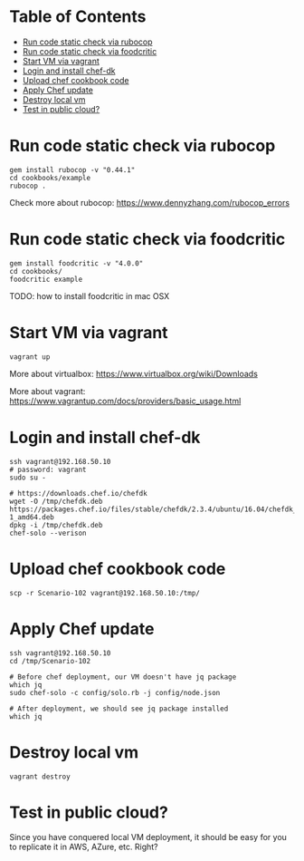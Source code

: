 Table of Contents
=================

   * [Run code static check via rubocop](#run-code-static-check-via-rubocop)
   * [Run code static check via foodcritic](#run-code-static-check-via-foodcritic)
   * [Start VM via vagrant](#start-vm-via-vagrant)
   * [Login and install chef-dk](#login-and-install-chef-dk)
   * [Upload chef cookbook code](#upload-chef-cookbook-code)
   * [Apply Chef update](#apply-chef-update)
   * [Destroy local vm](#destroy-local-vm)
   * [Test in public cloud?](#test-in-public-cloud)

# Run code static check via rubocop
```
gem install rubocop -v "0.44.1"
cd cookbooks/example
rubocop .
```
Check more about rubocop: https://www.dennyzhang.com/rubocop_errors

# Run code static check via foodcritic
```
gem install foodcritic -v "4.0.0"
cd cookbooks/
foodcritic example
```

TODO: how to install foodcritic in mac OSX

# Start VM via vagrant
```
vagrant up
```
More about virtualbox: https://www.virtualbox.org/wiki/Downloads

More about vagrant: https://www.vagrantup.com/docs/providers/basic_usage.html

# Login and install chef-dk
```
ssh vagrant@192.168.50.10
# password: vagrant
sudo su -

# https://downloads.chef.io/chefdk
wget -O /tmp/chefdk.deb https://packages.chef.io/files/stable/chefdk/2.3.4/ubuntu/16.04/chefdk_2.3.4-1_amd64.deb
dpkg -i /tmp/chefdk.deb
chef-solo --verison
```

# Upload chef cookbook code
```
scp -r Scenario-102 vagrant@192.168.50.10:/tmp/

```
# Apply Chef update
```
ssh vagrant@192.168.50.10
cd /tmp/Scenario-102

# Before chef deployment, our VM doesn't have jq package
which jq
sudo chef-solo -c config/solo.rb -j config/node.json

# After deployment, we should see jq package installed
which jq
```

# Destroy local vm
```
vagrant destroy
```

# Test in public cloud?

Since you have conquered local VM deployment, it should be easy for you to replicate it in AWS, AZure, etc. Right?
